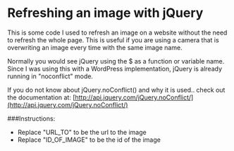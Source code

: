 Refreshing an image with jQuery
===============================

This is some code I used to refresh an image on a website without the need to refresh the whole page. 
This is useful if you are using a camera that is overwriting an image every time with the same image name.

Normally you would see jQuery using the $ as a function or variable name. Since I was using this with a WordPress implementation, jQuery is already running in "noconflict" mode.

If you do not know about jQuery.noConflict() and why it is used.. check out the documentation at:
[http://api.jquery.com/jQuery.noConflict/](http://api.jquery.com/jQuery.noConflict/)

###Instructions:

* Replace "URL_TO" to be the url to the image
* Replace "ID_OF_IMAGE" to be the id of the image

